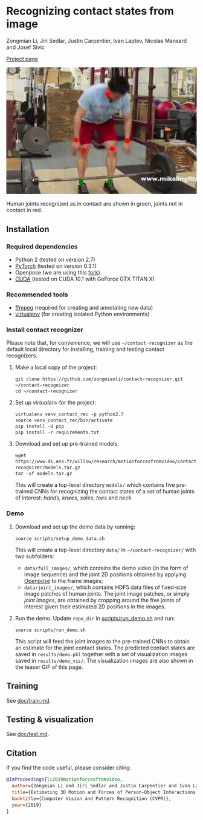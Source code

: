# Recognizing contact states from image

Zongmian Li, Jiri Sedlar, Justin Carpentier, Ivan Laptev, Nicolas Mansard and Josef Sivic

[Project page](https://www.di.ens.fr/willow/research/motionforcesfromvideo/)

![teaser-image](./doc/example_output.gif)

Human joints recognized as in contact are shown in green, joints not in contact in red.


## Installation

### Required dependencies

- Python 2 (tested on version 2.7)
- [PyTorch](https://pytorch.org/) (tested on version 0.3.1)
- Openpose (we are using this [fork](https://github.com/zongmianli/Realtime_Multi-Person_Pose_Estimation))
- [CUDA](https://developer.nvidia.com/cuda-downloads) (tested on CUDA 10.1 with GeForce GTX TITAN X)

### Recommended tools

- [ffmpeg](https://ffmpeg.org/) (required for creating and annotating new data)
- [virtualenv](https://virtualenv.pypa.io/en/latest/) (for creating isolated Python environments)

### Install contact recognizer

Please note that, for convenience, we will use `~/contact-recognizer` as the default local directory for installing, training and testing contact recognizers.

1. Make a local copy of the project:
   ```terminal
   git clone https://github.com/zongmianli/contact-recognizer.git ~/contact-recognizer
   cd ~/contact-recognizer
   ```

2. Set up *virtualenv* for the project:
   ```terminal
   virtualenv venv_contact_rec -p python2.7
   source venv_contact_rec/bin/activate
   pip install -U pip
   pip install -r requirements.txt
   ```

3. Download and set up pre-trained models:
   ```terminal
   wget https://www.di.ens.fr/willow/research/motionforcesfromvideo/contact-recognizer/models.tar.gz
   tar -xf models.tar.gz
   ```
   This will create a top-level directory `models/` which contains five pre-trained CNNs for recognizing the contact states of a set of human joints of interest: *hands*, *knees*, *soles*, *toes* and *neck*.

### Demo

1. Download and set up the demo data by running:
   ```terminal
   source scripts/setup_demo_data.sh
   ```
   This will create a top-level directory `data/` in `~/contact-recognizer/` with two subfolders:
   - `data/full_images/`, which contains the demo video (in the form of image sequence) and the joint 2D positions obtained by applying [Openpose](https://github.com/zongmianli/Realtime_Multi-Person_Pose_Estimation) to the frame images;
   - `data/joint_images/`, which contains HDF5 data files of fixed-size image patches of human joints.
   The joint image patches, or simply *joint images*, are obtained by cropping around the five joints of interest given their estimated 2D positions in the images.
   
2. Run the demo.
   Update `repo_dir` in [scripts/run_demo.sh](https://github.com/zongmianli/contact-recognizer/blob/public/scripts/run_demo.sh) and run:
   ```terminal
   source scripts/run_demo.sh
   ```
   This script will feed the joint images to the pre-trained CNNs to obtain an estimate for the joint contact states.
   The predicted contact states are saved in `results/demo.pkl` together with a set of visualization images saved in `results/demo_vis/`.
   The visualization images are also shown in the teaser GIF of this page.


## Training

See [doc/train.md](https://github.com/zongmianli/contact-recognizer/blob/public/doc/train.md).


## Testing & visualization

See [doc/test.md](https://github.com/zongmianli/contact-recognizer/blob/public/doc/test.md).


## Citation

If you find the code useful, please consider citing:
```bibtex
@InProceedings{li2019motionforcesfromvideo,
  author={Zongmian Li and Jiri Sedlar and Justin Carpentier and Ivan Laptev and Nicolas Mansard and Josef Sivic},
  title={Estimating 3D Motion and Forces of Person-Object Interactions from Monocular Video},
  booktitle={Computer Vision and Pattern Recognition (CVPR)},
  year={2019}
}
```
